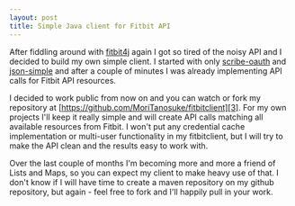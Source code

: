 ```yaml
---
layout: post
title: Simple Java client for Fitbit API
---
```

After fiddling around with [fitbit4j][0] again I got so tired of the noisy API
and I decided to build my own simple client. I started with only [scribe-oauth][1] and [json-simple][2] and after a couple of minutes I was already implementing API calls for Fitbit API resources.

I decided to work public from now on and you can watch or fork my repository at [https://github.com/MoriTanosuke/fitbitclient][3]. For my own projects I'll keep it really simple and will create API calls matching all available resources from Fitbit. I won't put any credential cache implementation or multi-user functionality in my fitbitclient, but I will try to make the API clean and the results easy to work with.

Over the last couple of months I'm becoming more and more a friend of Lists and Maps, so you can expect my client to make heavy use of that. I don't know if I will have time to create a maven repository on my github repository, but again - feel free to fork and I'll happily pull in your work.


[0]: https://github.com/Fitbit/fitbit4j
[1]: https://github.com/fernandezpablo85/scribe-java
[2]: http://code.google.com/p/json-simple/
[3]: https://github.com/MoriTanosuke/fitbitclient

